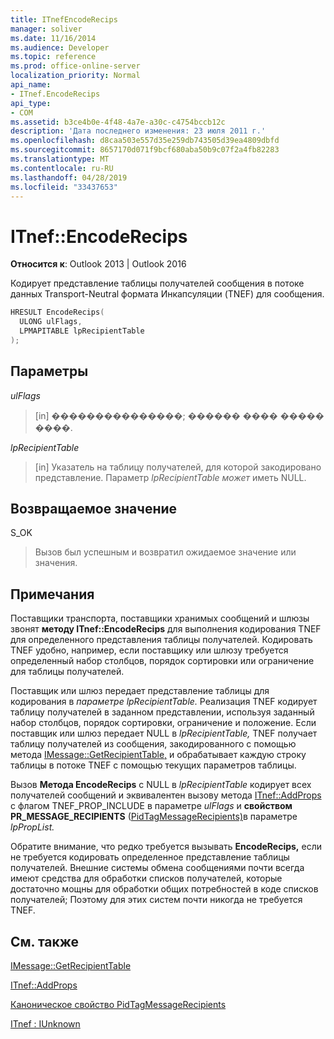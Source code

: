 ```yaml
---
title: ITnefEncodeRecips
manager: soliver
ms.date: 11/16/2014
ms.audience: Developer
ms.topic: reference
ms.prod: office-online-server
localization_priority: Normal
api_name:
- ITnef.EncodeRecips
api_type:
- COM
ms.assetid: b3ce4b0e-4f48-4a7e-a30c-c4754bccb12c
description: 'Дата последнего изменения: 23 июля 2011 г.'
ms.openlocfilehash: d8caa503e557d35e259db743505d39ea4809dbfd
ms.sourcegitcommit: 8657170d071f9bcf680aba50b9c07f2a4fb82283
ms.translationtype: MT
ms.contentlocale: ru-RU
ms.lasthandoff: 04/28/2019
ms.locfileid: "33437653"
---
```

# <a name="itnefencoderecips"></a>ITnef::EncodeRecips

  
  
**Относится к**: Outlook 2013 | Outlook 2016 
  
Кодирует представление таблицы получателей сообщения в потоке данных Transport-Neutral формата Инкапсуляции (TNEF) для сообщения.
  
```cpp
HRESULT EncodeRecips(
  ULONG ulFlags,
  LPMAPITABLE lpRecipientTable
);
```

## <a name="parameters"></a>Параметры

 _ulFlags_
  
> [in] ���������������; ������ ���� ����� ����.
    
 _lpRecipientTable_
  
> [in] Указатель на таблицу получателей, для которой закодировано представление. Параметр  _lpRecipientTable может_ иметь NULL. 
    
## <a name="return-value"></a>Возвращаемое значение

S_OK 
  
> Вызов был успешным и возвратил ожидаемое значение или значения.
    
## <a name="remarks"></a>Примечания

Поставщики транспорта, поставщики хранимых сообщений и шлюзы звонят **методу ITnef::EncodeRecips** для выполнения кодирования TNEF для определенного представления таблицы получателей. Кодировать TNEF удобно, например, если поставщику или шлюзу требуется определенный набор столбцов, порядок сортировки или ограничение для таблицы получателей. 
  
Поставщик или шлюз передает представление таблицы для кодирования в _параметре lpRecipientTable._ Реализация TNEF кодирует таблицу получателей в заданном представлении, используя заданный набор столбцов, порядок сортировки, ограничение и положение. Если поставщик или шлюз передает NULL в  _lpRecipientTable,_ TNEF получает таблицу получателей из сообщения, закодированного с помощью метода [IMessage::GetRecipientTable,](imessage-getrecipienttable.md) и обрабатывает каждую строку таблицы в потоке TNEF с помощью текущих параметров таблицы. 
  
Вызов **Метода EncodeRecips** с NULL в _lpRecipientTable_ кодирует всех получателей сообщений и эквивалентен вызову метода [ITnef::AddProps](itnef-addprops.md) с флагом TNEF_PROP_INCLUDE в параметре _ulFlags_ и **свойством PR_MESSAGE_RECIPIENTS** ([PidTagMessageRecipients)](pidtagmessagerecipients-canonical-property.md)в параметре _lpPropList._ 
  
Обратите внимание, что редко требуется вызывать **EncodeRecips,** если не требуется кодировать определенное представление таблицы получателей. Внешние системы обмена сообщениями почти всегда имеют средства для обработки списков получателей, которые достаточно мощны для обработки общих потребностей в коде списков получателей; Поэтому для этих систем почти никогда не требуется TNEF. 
  
## <a name="see-also"></a>См. также



[IMessage::GetRecipientTable](imessage-getrecipienttable.md)
  
[ITnef::AddProps](itnef-addprops.md)
  
[Каноническое свойство PidTagMessageRecipients](pidtagmessagerecipients-canonical-property.md)
  
[ITnef : IUnknown](itnefiunknown.md)

